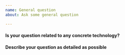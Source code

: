 ```yaml
---
name: General question
about: Ask some general question

---
```


<!--- Please, consider to contact us on Discord or IRC before opening an issue. More info here: https://github.com/v1s1t0r1sh3r3/airgeddon/wiki/Contact -->
<!--- Answer the questions to provide maximum of info -->
<!--- Filling this issue template is mandatory. Otherwise the issue can be directly closed -->
<!--- Write in English only -->
<!--- If additional info is required and requested by airgeddon's staff, you have 7 days to respond, otherwise the issue will be closed -->
<!--- Read the Issue Creation Policy on Contributing section before creating the issue -->

#### Is your question related to any concrete technology?

<!--- Insert answer here, e.g. Linux, Docker, Wireless -->

#### Describe your question as detailed as possible

<!--- Insert answer here -->

